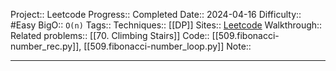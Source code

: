 Project:: Leetcode
Progress:: Completed
Date:: 2024-04-16
Difficulty:: #Easy 
BigO:: `O(n)`
Tags:: 
Techniques:: [[DP]]
Sites:: [Leetcode](https://leetcode.com/problems/fibonacci-number/description/)
Walkthrough:: 
Related problems:: [[70. Climbing Stairs]]
Code:: [[509.fibonacci-number_rec.py]], [[509.fibonacci-number_loop.py]]
Note:: 

---
